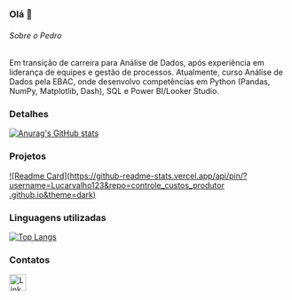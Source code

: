 ### Olá 👋

###### Sobre o Pedro
Em transição de carreira para Análise de Dados, após experiência em liderança de equipes e gestão de processos. Atualmente, curso Análise de Dados pela EBAC, onde desenvolvo competências em Python (Pandas, NumPy, Matplotlib, Dash), SQL e Power BI/Looker Studio.


### Detalhes

[![Anurag's GitHub stats](https://github-readme-stats.vercel.app/api?username=Lucarvalho123&show_icons=true&theme=dark)](https://github.com/anuraghazra/github-readme-stats)

### Projetos

[![Readme Card](https://github-readme-stats.vercel.app/api/pin/?username=Lucarvalho123&repo=controle_custos_produtor
.github.io&theme=dark)](https://github.com/anuraghazra/github-readme-stats)


### Linguagens utilizadas

[![Top Langs](https://github-readme-stats.vercel.app/api/top-langs/?username=Lucarvalho123&layout=compact)](https://github.com/anuraghazra/github-readme-stats)

### Contatos

[<img src='https://img.shields.io/badge/LinkedIn-0077B5?style=for-the-badge&logo=linkedin&logoColor=white' alt='Linkedin' height='30'>](https://www.linkedin.com/in/lucrvlh/)

